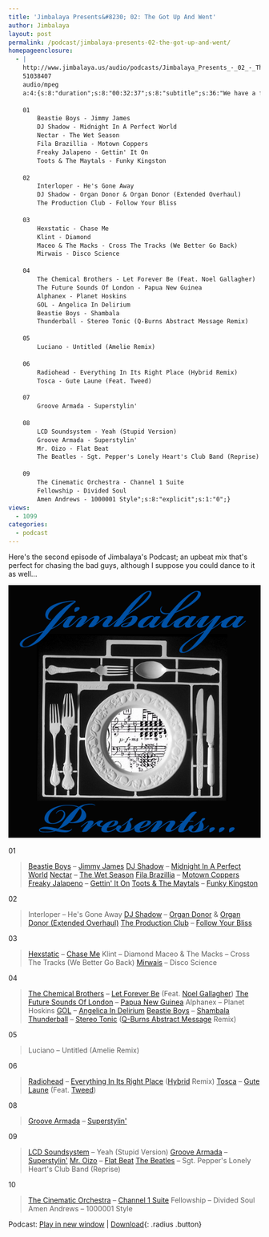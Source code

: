 ```yaml
---
title: 'Jimbalaya Presents&#8230; 02: The Got Up And Went'
author: Jimbalaya
layout: post
permalink: /podcast/jimbalaya-presents-02-the-got-up-and-went/
homepageenclosure:
  - |
    http://www.jimbalaya.us/audio/podcasts/Jimbalaya_Presents_-_02_-_The_Got_Up_And_Went.mp3
    51038407
    audio/mpeg
    a:4:{s:8:"duration";s:8:"00:32:37";s:8:"subtitle";s:36:"We have a fast-pased menu tonight...";s:7:"summary";s:1457:"Here's the second episode of Jimbalaya's Podcast; an upbeat mix that's perfect for chasing the bad guys, although I suppose you could dance to it as well...

    01
        Beastie Boys - Jimmy James
        DJ Shadow - Midnight In A Perfect World
        Nectar - The Wet Season
        Fila Brazillia - Motown Coppers
        Freaky Jalapeno - Gettin' It On
        Toots & The Maytals - Funky Kingston

    02
        Interloper - He's Gone Away
        DJ Shadow - Organ Donor & Organ Donor (Extended Overhaul)
        The Production Club - Follow Your Bliss

    03
        Hexstatic - Chase Me
        Klint - Diamond
        Maceo & The Macks - Cross The Tracks (We Better Go Back)
        Mirwais - Disco Science

    04
        The Chemical Brothers - Let Forever Be (Feat. Noel Gallagher)
        The Future Sounds Of London - Papua New Guinea
        Alphanex - Planet Hoskins
        GOL - Angelica In Delirium
        Beastie Boys - Shambala
        Thunderball - Stereo Tonic (Q-Burns Abstract Message Remix)

    05
        Luciano - Untitled (Amelie Remix)

    06
        Radiohead - Everything In Its Right Place (Hybrid Remix)
        Tosca - Gute Laune (Feat. Tweed)

    07
        Groove Armada - Superstylin'

    08
        LCD Soundsystem - Yeah (Stupid Version)
        Groove Armada - Superstylin'
        Mr. Oizo - Flat Beat
        The Beatles - Sgt. Pepper's Lonely Heart's Club Band (Reprise)

    09
        The Cinematic Orchestra - Channel 1 Suite
        Fellowship - Divided Soul
        Amen Andrews - 1000001 Style";s:8:"explicit";s:1:"0";}
views:
  - 1099
categories:
  - podcast
---
```


Here's the second episode of Jimbalaya's Podcast; an upbeat mix that's perfect for chasing the bad guys, although I suppose you could dance to it as well...

![Jimbalaya Presents...](/assets/images/podcast.png)

01

> [Beastie Boys][3] – [Jimmy James][4]
> [DJ Shadow][5] – [Midnight In A Perfect World][6]
> [Nectar][7] – [The Wet Season][8]
> [Fila Brazillia][9] – [Motown Coppers][10]
> [Freaky Jalapeno][11] – [Gettin' It On][12]
> [Toots & The Maytals][13] – [Funky Kingston][14]

 [3]: http://click.linksynergy.com/fs-bin/click?id=vwHUN9G4nyY&subid=&offerid=146261.1&type=10&tmpid=3909&RD_PARM1=http://itunes.apple.com/WebObjects/MZStore.woa/wa/viewArtist?id=1971863 "Beastie Boys on iTunes"
 [4]: http://click.linksynergy.com/fs-bin/click?id=vwHUN9G4nyY&subid=&offerid=146261.1&type=10&tmpid=3909&RD_PARM1=http://itunes.apple.com/WebObjects/MZStore.woa/wa/viewAlbum?i=6727346%26id=6727386%26s=143441 "Jimmy James on iTunes"
 [5]: http://click.linksynergy.com/fs-bin/click?id=vwHUN9G4nyY&subid=&offerid=146261.1&type=10&tmpid=3909&RD_PARM1=http://itunes.apple.com/WebObjects/MZStore.woa/wa/viewArtist?id=133086 "DJ Shadow on iTunes"
 [6]: http://click.linksynergy.com/fs-bin/click?id=vwHUN9G4nyY&subid=&offerid=146261.1&type=10&tmpid=3909&RD_PARM1=http://itunes.apple.com/WebObjects/MZStore.woa/wa/viewAlbum?i=39507854%26id=792608%26s=143441 "Midnight In A Perfect World on iTunes"
 [7]: http://click.linksynergy.com/fs-bin/click?id=vwHUN9G4nyY&subid=&offerid=146261.1&type=10&tmpid=3909&RD_PARM1=http://itunes.apple.com/WebObjects/MZStore.woa/wa/viewArtist?id=4396111 "Nectar on iTunes"
 [8]: http://click.linksynergy.com/fs-bin/click?id=vwHUN9G4nyY&subid=&offerid=146261.1&type=10&tmpid=3909&RD_PARM1=http://itunes.apple.com/WebObjects/MZStore.woa/wa/viewAlbum?i=106643075%26id=106643136%26s=143441 "The Wet Season on iTunes"
 [9]: http://click.linksynergy.com/fs-bin/click?id=vwHUN9G4nyY&subid=&offerid=146261.1&type=10&tmpid=3909&RD_PARM1=http://itunes.apple.com/WebObjects/MZStore.woa/wa/viewArtist?id=2236737 "Fila Brazillia on iTunes"
 [10]: http://click.linksynergy.com/fs-bin/click?id=vwHUN9G4nyY&subid=&offerid=146261.1&type=10&tmpid=3909&RD_PARM1=http://itunes.apple.com/WebObjects/MZStore.woa/wa/viewAlbum?i=316748525%26id=316748504%26s=143441 "Motown Coppers on iTunes"
 [11]: http://click.linksynergy.com/fs-bin/click?id=vwHUN9G4nyY&subid=&offerid=146261.1&type=10&tmpid=3909&RD_PARM1=http://itunes.apple.com/WebObjects/MZStore.woa/wa/viewArtist?id=83214603 "Freaky Jalapeno on iTunes"
 [12]: http://click.linksynergy.com/fs-bin/click?id=vwHUN9G4nyY&subid=&offerid=146261.1&type=10&tmpid=3909&RD_PARM1=http://itunes.apple.com/WebObjects/MZStore.woa/wa/viewAlbum?i=266941053%26id=266941044%26s=143441 "Gettin It On on iTunes"
 [13]: http://click.linksynergy.com/fs-bin/click?id=vwHUN9G4nyY&subid=&offerid=146261.1&type=10&tmpid=3909&RD_PARM1=http://itunes.apple.com/WebObjects/MZStore.woa/wa/viewArtist?id=2379983 "Toots & The Maytals on iTunes"
 [14]: http://click.linksynergy.com/fs-bin/click?id=vwHUN9G4nyY&subid=&offerid=146261.1&type=10&tmpid=3909&RD_PARM1=http://itunes.apple.com/WebObjects/MZStore.woa/wa/viewAlbum?i=77288%26id=77312%26s=143441 "Funky Kingston on iTunes"

02

> Interloper – He's Gone Away
> [DJ Shadow][5] – [Organ Donor][15] & [Organ Donor (Extended Overhaul)][16]
> [The Production Club][17] – [Follow Your Bliss][18]

 [15]: http://click.linksynergy.com/fs-bin/click?id=vwHUN9G4nyY&subid=&offerid=146261.1&type=10&tmpid=3909&RD_PARM1=http://itunes.apple.com/WebObjects/MZStore.woa/wa/viewAlbum?i=792587%26id=792608%26s=143441 "Organ Donor on iTunes"
 [16]: http://click.linksynergy.com/fs-bin/click?id=vwHUN9G4nyY&subid=&offerid=146261.1&type=10&tmpid=3909&RD_PARM1=http://itunes.apple.com/WebObjects/MZStore.woa/wa/viewAlbum?i=133097%26id=133099%26s=143441 "Organ Donor (Extended Overhaul) on iTunes"
 [17]: http://click.linksynergy.com/fs-bin/click?id=vwHUN9G4nyY&subid=&offerid=146261.1&type=10&tmpid=3909&RD_PARM1=http://itunes.apple.com/WebObjects/MZStore.woa/wa/viewArtist?id=256148850 "The Production Club on iTunes"
 [18]: http://click.linksynergy.com/fs-bin/click?id=vwHUN9G4nyY&subid=&offerid=146261.1&type=10&tmpid=3909&RD_PARM1=http://itunes.apple.com/WebObjects/MZStore.woa/wa/viewAlbum?i=256148852%26id=256148847%26s=143441 "Follow Your Bliss on iTunes"

03

> [Hexstatic][19] – [Chase Me][20]
> Klint – Diamond
> Maceo & The Macks – Cross The Tracks (We Better Go Back)
> [Mirwais][21] – Disco Science

 [19]: http://click.linksynergy.com/fs-bin/click?id=vwHUN9G4nyY&subid=&offerid=146261.1&type=10&tmpid=3909&RD_PARM1=http://itunes.apple.com/WebObjects/MZStore.woa/wa/viewArtist?id=3859551 "Hexstatic on iTunes"
 [20]: http://itunes.apple.com/WebObjects/MZStore.woa/wa/viewAlbum?i=122916367&id=122916349&s=143441 "Chase Me on iTunes"
 [21]: http://click.linksynergy.com/fs-bin/click?id=vwHUN9G4nyY&subid=&offerid=146261.1&type=10&tmpid=3909&RD_PARM1=http://itunes.apple.com/WebObjects/MZStore.woa/wa/viewAlbum?i=267168127%26id=267168103%26s=143441 "Mirwais on iTunes"

04

> [The Chemical Brothers][22] – [Let Forever Be][23] (Feat. [Noel Gallagher][24])
> [The Future Sounds Of London][25] – [Papua New Guinea][26]
> Alphanex – Planet Hoskins
> [GOL][27] – [Angelica In Delirium][28]
> [Beastie Boys][3] – [Shambala][29]
> [Thunderball][30] – [Stereo Tonic][31] ([Q-Burns Abstract Message][32] Remix)

 [22]: http://click.linksynergy.com/fs-bin/click?id=vwHUN9G4nyY&subid=&offerid=146261.1&type=10&tmpid=3909&RD_PARM1=http://itunes.apple.com/WebObjects/MZStore.woa/wa/viewArtist?id=3726283 "The Chemical Brothers on iTunes"
 [23]: http://itunes.apple.com/WebObjects/MZStore.woa/wa/viewAlbum?i=18762879&id=18762893&s=143441 "Let Forever Be on iTunes"
 [24]: http://click.linksynergy.com/fs-bin/click?id=vwHUN9G4nyY&subid=&offerid=146261.1&type=10&tmpid=3909&RD_PARM1=http://itunes.apple.com/WebObjects/MZStore.woa/wa/viewArtist?id=534174 "Noel Gallagher on iTunes"
 [25]: http://click.linksynergy.com/fs-bin/click?id=vwHUN9G4nyY&subid=&offerid=146261.1&type=10&tmpid=3909&RD_PARM1=http://itunes.apple.com/WebObjects/MZStore.woa/wa/viewCollaboration?ids=6851631-6851631-6851631%26s=143441 "The Future Sounds Of London on iTunes"
 [26]: http://click.linksynergy.com/fs-bin/click?id=vwHUN9G4nyY&subid=&offerid=146261.1&type=10&tmpid=3909&RD_PARM1=http://itunes.apple.com/WebObjects/MZStore.woa/wa/viewAlbum?i=193038143%26id=193038140%26s=143441 "Papua New Guinea on iTunes"
 [27]: http://click.linksynergy.com/fs-bin/click?id=vwHUN9G4nyY&subid=&offerid=146261.1&type=10&tmpid=3909&RD_PARM1=http://itunes.apple.com/WebObjects/MZStore.woa/wa/viewAlbum?i=35755079%26id=35755240%26s=143441 "G.O.L. on iTunes"
 [28]: http://click.linksynergy.com/fs-bin/click?id=vwHUN9G4nyY&subid=&offerid=146261.1&type=10&tmpid=3909&RD_PARM1=http://itunes.apple.com/WebObjects/MZStore.woa/wa/viewAlbum?i=35755079%26id=35755240%26s=143441 "Angelica In Delirium on iTunes"
 [29]: http://click.linksynergy.com/fs-bin/click?id=vwHUN9G4nyY&subid=&offerid=146261.1&type=10&tmpid=3909&RD_PARM1=http://itunes.apple.com/WebObjects/MZStore.woa/wa/viewAlbum?i=6729476%26id=6729482%26s=143441 "Shambala on iTunes"
 [30]: https://itunes.apple.com/us/artist/thunderball/id2726541?uo=4&at=11l4TK "Thunderball on iTunes"
 [31]: http://click.linksynergy.com/fs-bin/click?id=vwHUN9G4nyY&subid=&offerid=146261.1&type=10&tmpid=3909&RD_PARM1=http://itunes.apple.com/WebObjects/MZStore.woa/wa/viewAlbum?i=184029112%26id=184028744%26s=143441 "Stereo Tonic on iTunes"
 [32]: http://click.linksynergy.com/fs-bin/click?id=vwHUN9G4nyY&subid=&offerid=146261.1&type=10&tmpid=3909&RD_PARM1=http://itunes.apple.com/WebObjects/MZStore.woa/wa/viewArtist?id=3169699 "Q-Burns Abstract Message on iTunes"

05

> Luciano – Untitled (Amelie Remix)

06

> [Radiohead][33] – [Everything In Its Right Place][34] ([Hybrid][35] Remix)
> [Tosca][36] – [Gute Laune][37] (Feat. [Tweed][38])

 [33]: http://click.linksynergy.com/fs-bin/click?id=vwHUN9G4nyY&subid=&offerid=146261.1&type=10&tmpid=3909&RD_PARM1=http://itunes.apple.com/WebObjects/MZStore.woa/wa/viewArtist?id=657515 "Radiohead on iTunes"
 [34]: http://click.linksynergy.com/fs-bin/click?id=vwHUN9G4nyY&subid=&offerid=146261.1&type=10&tmpid=3909&RD_PARM1=http://itunes.apple.com/WebObjects/MZStore.woa/wa/viewAlbum?i=280499390%26id=280499338%26s=143441 "Everything In Its Right Place on iTunes"
 [35]: http://click.linksynergy.com/fs-bin/click?id=vwHUN9G4nyY&subid=&offerid=146261.1&type=10&tmpid=3909&RD_PARM1=http://itunes.apple.com/WebObjects/MZStore.woa/wa/viewAlbum?i=304600552%26id=304600551%26s=143441 "Hybrid on iTunes"
 [36]: http://click.linksynergy.com/fs-bin/click?id=vwHUN9G4nyY&subid=&offerid=146261.1&type=10&tmpid=3909&RD_PARM1=http://itunes.apple.com/WebObjects/MZStore.woa/wa/viewArtist?id=3097712 "Tosca on iTunes"
 [37]: http://click.linksynergy.com/fs-bin/click?id=vwHUN9G4nyY&subid=&offerid=146261.1&type=10&tmpid=3909&RD_PARM1=http://itunes.apple.com/WebObjects/MZStore.woa/wa/viewAlbum?i=3543655%26id=3543744%26s=143441 "Gute Luane on iTunes"
 [38]: http://click.linksynergy.com/fs-bin/click?id=vwHUN9G4nyY&subid=&offerid=146261.1&type=10&tmpid=3909&RD_PARM1=http://itunes.apple.com/WebObjects/MZStore.woa/wa/viewAlbum?i=307203130%26id=307203066%26s=143441 "Tweed on iTunes"

08

> [Groove Armada][39] – [Superstylin'][40]

 [39]: http://click.linksynergy.com/fs-bin/click?id=vwHUN9G4nyY&subid=&offerid=146261.1&type=10&tmpid=3909&RD_PARM1=http://itunes.apple.com/WebObjects/MZStore.woa/wa/viewArtist?id=1727137 "Groove Armada on iTunes"
 [40]: http://click.linksynergy.com/fs-bin/click?id=vwHUN9G4nyY&subid=&offerid=146261.1&type=10&tmpid=3909&RD_PARM1=http://itunes.apple.com/WebObjects/MZStore.woa/wa/viewAlbum?i=323069857%26id=323069677%26s=143441 "Superstylin' on iTunes"

09

> [LCD Soundsystem][41] – Yeah (Stupid Version)
> [Groove Armada][39] – [Superstylin'][40]
> [Mr. Oizo][42] – [Flat Beat][43]
> [The Beatles][44] – Sgt. Pepper's Lonely Heart's Club Band (Reprise)

 [41]: http://click.linksynergy.com/fs-bin/click?id=vwHUN9G4nyY&subid=&offerid=146261.1&type=10&tmpid=3909&RD_PARM1=http://itunes.apple.com/WebObjects/MZStore.woa/wa/viewArtist?id=29525428 "LCD Soundsystem"
 [42]: http://click.linksynergy.com/fs-bin/click?id=vwHUN9G4nyY&subid=&offerid=146261.1&type=10&tmpid=3909&RD_PARM1=http://itunes.apple.com/WebObjects/MZStore.woa/wa/viewArtist?id=28417453 "Mr Oizo on iTunes"
 [43]: http://click.linksynergy.com/fs-bin/click?id=vwHUN9G4nyY&subid=&offerid=146261.1&type=10&tmpid=3909&RD_PARM1=http://itunes.apple.com/WebObjects/MZStore.woa/wa/viewAlbum?i=121304765%26id=121304783%26s=143441 "Flat Beat on iTunes"
 [44]: http://click.linksynergy.com/fs-bin/click?id=vwHUN9G4nyY&subid=&offerid=146261.1&type=10&tmpid=3909&RD_PARM1=http://itunes.apple.com/WebObjects/MZStore.woa/wa/viewAlbum?i=136978%26id=136998%26s=143441 "The Beatles on iTunes"

10

> [The Cinematic Orchestra][45] – [Channel 1 Suite][46]
> Fellowship – Divided Soul
> Amen Andrews – 1000001 Style

 [45]: https://itunes.apple.com/us/artist/the-cinematic-orchestra/id3631576?uo=4&at=11l4TK "The Cinematic Orchestra on iTunes"
 [46]: http://click.linksynergy.com/fs-bin/click?id=vwHUN9G4nyY&subid=&offerid=146261.1&type=10&tmpid=3909&RD_PARM1=http://itunes.apple.com/WebObjects/MZStore.woa/wa/viewAlbum?i=156671751%26id=156671626%26s=143441 "Channel 1 Suite on iTunes"

Podcast: [Play in new window][47] | [Download][48]{: .radius .button}

 [47]: http://media.blubrry.com/jimbalaya/p/jimbalaya.us/audio/podcasts/Jimbalaya_Presents_-_02_-_The_Got_Up_And_Went.mp3 "Play in new window"
 [48]: /audio/podcasts/Jimbalaya_Presents_-_02_-_The_Got_Up_And_Went.mp3 "Download"
